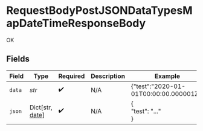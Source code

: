 # RequestBodyPostJSONDataTypesMapDateTimeResponseBody

OK


## Fields

| Field                                                                           | Type                                                                            | Required                                                                        | Description                                                                     | Example                                                                         |
| ------------------------------------------------------------------------------- | ------------------------------------------------------------------------------- | ------------------------------------------------------------------------------- | ------------------------------------------------------------------------------- | ------------------------------------------------------------------------------- |
| `data`                                                                          | *str*                                                                           | :heavy_check_mark:                                                              | N/A                                                                             | {"test":"2020-01-01T00:00:00.000001Z"}                                          |
| `json`                                                                          | Dict[str, [date](https://docs.python.org/3/library/datetime.html#date-objects)] | :heavy_check_mark:                                                              | N/A                                                                             | {<br/>"test": "..."<br/>}                                                       |
